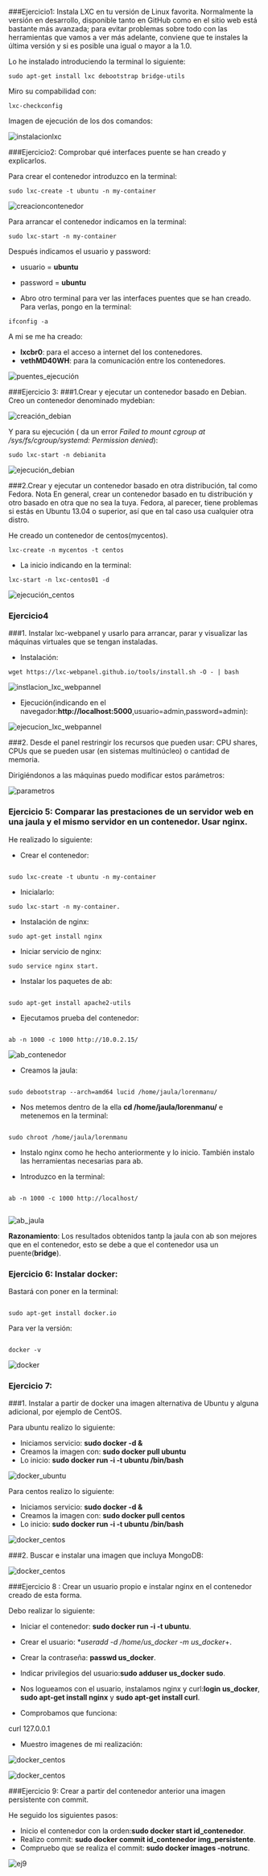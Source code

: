 ###Ejercicio1: Instala LXC en tu versión de Linux favorita. Normalmente la versión en desarrollo, disponible tanto en GitHub como en el sitio web está bastante más avanzada; para evitar problemas sobre todo con las herramientas que vamos a ver más adelante, conviene que te instales la última versión y si es posible una igual o mayor a la 1.0.

Lo he instalado introduciendo la terminal lo siguiente:

```
sudo apt-get install lxc debootstrap bridge-utils

```

Miro su compabilidad con:

```
lxc-checkconfig

```

Imagen de ejecución de los dos comandos:

![instalacionlxc](https://www.dropbox.com/s/mkmh7syfr5rea6s/img1.png?dl=1)


###Ejercicio2: Comprobar qué interfaces puente se han creado y explicarlos.


Para crear el contenedor introduzco en la terminal:
```
sudo lxc-create -t ubuntu -n my-container

```

![creacioncontenedor](https://www.dropbox.com/s/wwd15u0tibzyhgn/img2.png?dl=1)


Para arrancar el contenedor indicamos en la terminal:
```
sudo lxc-start -n my-container
```
Después indicamos el usuario y password:

 - usuario = **ubuntu** 
 - password = **ubuntu**

- Abro otro terminal para ver las interfaces puentes que se han creado. Para verlas, pongo en la terminal:
```
ifconfig -a
```
A mi se me ha creado:
- **lxcbr0**: para el acceso a internet del los contenedores.
- **vethMD40WH**: para la comunicación entre los contenedores.

![puentes_ejecución](https://www.dropbox.com/s/t42w67o2bkgkeam/img3.png?dl=1)

###Ejercicio 3:
###1.Crear y ejecutar un contenedor basado en Debian.
Creo un contenedor denominado mydebian:

![creación_debian](https://www.dropbox.com/s/p4eaoc4oxe4fc80/img4.png?dl=1)


Y para su ejecución ( da un error *Failed to mount cgroup at /sys/fs/cgroup/systemd: Permission denied*):
```
sudo lxc-start -n debianita
```

![ejecución_debian](https://www.dropbox.com/s/3vofy63whd099cm/img5.png?dl=1)

###2.Crear y ejecutar un contenedor basado en otra distribución, tal como Fedora. Nota En general, crear un contenedor basado en tu distribución y otro basado en otra que no sea la tuya. Fedora, al parecer, tiene problemas si estás en Ubuntu 13.04 o superior, así que en tal caso usa cualquier otra distro.

He creado un contenedor de centos(mycentos).

```
lxc-create -n mycentos -t centos
```


- La inicio indicando en la terminal:
```
lxc-start -n lxc-centos01 -d
```

![ejecución_centos](https://www.dropbox.com/s/vb05a9e6io5s07z/img6.png?dl=1)

### Ejercicio4

###1. Instalar lxc-webpanel y usarlo para arrancar, parar y visualizar las máquinas virtuales que se tengan instaladas.

- Instalación:
```
wget https://lxc-webpanel.github.io/tools/install.sh -O - | bash

```

![instlacion_lxc_webpannel](https://www.dropbox.com/s/jrkpjd9vtunich2/img7.png?dl=1)

- Ejecución(indicando en el navegador:**http://localhost:5000**,usuario=admin,password=admin):

![ejecucion_lxc_webpannel](https://www.dropbox.com/s/hr3re7tg85ana6t/img8.png?dl=1)

###2. Desde el panel restringir los recursos que pueden usar: CPU shares, CPUs que se pueden usar (en sistemas multinúcleo) o cantidad de memoria.

Dirigiéndonos a las máquinas puedo modificar estos parámetros:

![parametros](https://www.dropbox.com/s/w13bkpxx63q6cjd/img9.png?dl=1)

### Ejercicio 5: Comparar las prestaciones de un servidor web en una jaula y el mismo servidor en un contenedor. Usar nginx.

He realizado lo siguiente:

- Crear el contenedor: 
```

sudo lxc-create -t ubuntu -n my-container 

```
- Inicialarlo: 
```
sudo lxc-start -n my-container.

```

- Instalación de  nginx:

```
sudo apt-get install nginx

```

- Iniciar servicio de nginx: 
```
sudo service nginx start.

```

- Instalar los paquetes de ab: 
```

sudo apt-get install apache2-utils

```
- Ejecutamos prueba del contenedor:
```

ab -n 1000 -c 1000 http://10.0.2.15/ 

```

![ab_contenedor](https://www.dropbox.com/s/w13bkpxx63q6cjd/img9.png?dl=1)

- Creamos la jaula:

```

sudo debootstrap --arch=amd64 lucid /home/jaula/lorenmanu/ 

```

- Nos metemos dentro de la ella **cd /home/jaula/lorenmanu/** e metenemos en la terminal:

```

sudo chroot /home/jaula/lorenmanu

```

- Instalo nginx como he hecho anteriormente y lo inicio. También instalo las herramientas necesarias para ab.

- Introduzco en la terminal:

```

ab -n 1000 -c 1000 http://localhost/ 


```
![ab_jaula](https://www.dropbox.com/s/keqrrhpzn4lzm01/img11.png?dl=1)

**Razonamiento**:  Los resultados obtenidos tantp la jaula con ab son mejores que en el contenedor, esto se debe a que el contenedor usa un puente(**bridge**).


### Ejercicio 6: Instalar docker:

Bastará con poner en la terminal:


```

sudo apt-get install docker.io

```

Para ver la versión:



```

docker -v

```

![docker](https://www.dropbox.com/s/a89un02ohmy391w/img12.png?dl=1)


### Ejercicio 7:

###1. Instalar a partir de docker una imagen alternativa de Ubuntu y alguna adicional, por ejemplo de CentOS.

Para ubuntu realizo lo siguiente:

- Iniciamos servicio: **sudo docker -d &**
- Creamos la imagen con: **sudo docker pull ubuntu**
- Lo inicio: **sudo docker run -i -t ubuntu /bin/bash**

![docker_ubuntu](https://www.dropbox.com/s/1ees54lxs0fuzz8/img13.png?dl=1)

Para centos realizo lo siguiente:

- Iniciamos servicio: **sudo docker -d &**
- Creamos la imagen con: **sudo docker pull centos**
- Lo inicio: **sudo docker run -i -t ubuntu /bin/bash**

![docker_centos](https://www.dropbox.com/s/5u0n1x0ppxokqmf/img14.png?dl=1)

###2. Buscar e instalar una imagen que incluya MongoDB:

![docker_centos](https://www.dropbox.com/s/42eqmv01xhb4gej/img15.png?dl=1)

###Ejercicio 8 : Crear un usuario propio e instalar nginx en el contenedor creado de esta forma.

Debo realizar lo siguiente:

- Iniciar el contenedor: **sudo docker run -i -t ubuntu**.

- Crear el usuario: **useradd -d /home/us_docker -m us_docker*+.

- Crear la contraseña: **passwd us_docker**.

- Indicar privilegios del usuario:**sudo adduser us_docker sudo**.

- Nos logueamos con el usuario, instalamos nginx y curl:**login us_docker**, **sudo apt-get install nginx** y **sudo apt-get install curl**.

- Comprobamos que funciona:

curl 127.0.0.1

- Muestro imagenes de mi realización:

![docker_centos](https://www.dropbox.com/s/slhls9nzah7o9zr/img16.png?dl=1)

![docker_centos](https://www.dropbox.com/s/e6kylsl0c4w5iqu/img17.png?dl=1)

###Ejercicio 9: Crear a partir del contenedor anterior una imagen persistente con commit.

He seguido los siguientes pasos:

- Inicio el contenedor con la orden:**sudo docker start id_contenedor**.
- Realizo commit: **sudo docker commit  id_contenedor img_persistente**.
- Compruebo que se realiza el commit: **sudo docker images -notrunc**.

![ej9](https://www.dropbox.com/s/eqsv0m5fjf7ujfg/img18.png?dl=1)










